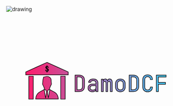 ![drawing](https://github.com/lorenzovecchietti/DamoDCF/assets/58366962/13398300-9d13-4a67-a96a-524ba442d96f)
<?xml version="1.0" encoding="UTF-8" standalone="no"?>
<!-- Created with Inkscape (http://www.inkscape.org/) -->

<svg
   width="420mm"
   height="297mm"
   viewBox="0 0 420 297"
   version="1.1"
   id="svg1"
   xml:space="preserve"
   inkscape:version="1.3.2 (091e20ef0f, 2023-11-25, custom)"
   sodipodi:docname="drawing.svg"
   xmlns:inkscape="http://www.inkscape.org/namespaces/inkscape"
   xmlns:sodipodi="http://sodipodi.sourceforge.net/DTD/sodipodi-0.dtd"
   xmlns:xlink="http://www.w3.org/1999/xlink"
   xmlns="http://www.w3.org/2000/svg"
   xmlns:svg="http://www.w3.org/2000/svg"><sodipodi:namedview
     id="namedview1"
     pagecolor="#505050"
     bordercolor="#eeeeee"
     borderopacity="1"
     inkscape:showpageshadow="0"
     inkscape:pageopacity="0"
     inkscape:pagecheckerboard="0"
     inkscape:deskcolor="#505050"
     inkscape:document-units="mm"
     inkscape:clip-to-page="false"
     inkscape:zoom="1.5453628"
     inkscape:cx="263.69213"
     inkscape:cy="577.21075"
     inkscape:window-width="1896"
     inkscape:window-height="1006"
     inkscape:window-x="0"
     inkscape:window-y="0"
     inkscape:window-maximized="1"
     inkscape:current-layer="layer1" /><defs
     id="defs1"><linearGradient
       id="swatch20"><stop
         style="stop-color:#ff1b6b;stop-opacity:1;"
         offset="0"
         id="stop20" /><stop
         style="stop-color:#45caff;stop-opacity:1;"
         offset="1"
         id="stop23" /></linearGradient><linearGradient
       inkscape:collect="always"
       xlink:href="#swatch20"
       id="linearGradient28"
       gradientUnits="userSpaceOnUse"
       x1="43.378296"
       y1="142.68484"
       x2="360.34177"
       y2="142.68484" /></defs><g
     inkscape:label="Layer 1"
     inkscape:groupmode="layer"
     id="layer1"><path
       id="path1-5"
       style="fill:url(#linearGradient28);fill-opacity:1;fill-rule:evenodd;stroke:#030303;stroke-width:1.206;stroke-dasharray:none;stroke-opacity:1"
       class="st0"
       d="m 91.742721,101.37779 -23.88123,10.70736 -23.880196,10.70735 v 6.51175 h 95.522335 v -6.51175 l -23.8802,-10.70735 z m -0.144178,7.07347 h 0.372587 v 1.64228 c 1.07244,0 1.913246,0.47963 2.522844,1.43919 0.203199,0.31609 0.40082,0.802 0.592728,1.45676 l -0.203088,0.0677 c -0.214488,-0.6096 -0.592433,-1.14059 -1.134298,-1.59215 -0.541863,-0.46284 -1.134721,-0.73909 -1.778186,-0.82941 v 4.31809 c 1.038573,0.48542 1.834298,0.96505 2.387452,1.43919 0.66604,0.57571 0.999422,1.17383 0.999422,1.79472 0,0.95955 -0.321853,1.75003 -0.965316,2.37091 -0.587018,0.57573 -1.394274,0.94267 -2.421558,1.10071 v 1.62522 h -0.372587 v -1.62522 c -1.253059,0 -2.207087,-0.56455 -2.861841,-1.69344 -0.214486,-0.37253 -0.417354,-0.94284 -0.609265,-1.71049 l 0.236678,-0.0677 c 0.282222,0.79022 0.68899,1.45646 1.219564,1.99833 0.609598,0.62088 1.281091,0.9312 2.014864,0.9312 l 0.02866,-5.12634 c -1.151461,-0.64346 -1.682004,-1.02024 -1.91907,-1.21215 -0.473325,-0.40232 -0.819019,-0.89038 -0.961569,-1.4249 -0.06144,-0.23038 -0.07423,-0.55044 -0.07423,-0.80544 0,-0.8015 0.138015,-1.22419 0.758902,-1.70961 0.620885,-0.49671 1.343225,-0.74517 2.167309,-0.74517 z m 0,2.18436 c -0.507996,0 -0.942553,0.16355 -1.303796,0.49093 -0.361243,0.32738 -0.542086,0.75092 -0.542086,1.27021 0,0.54186 0.192373,1.00472 0.576192,1.38854 0.237066,0.23707 0.660094,0.52485 1.26969,0.86352 z m 0.414837,5.53214 -0.04225,4.94939 c 0.564443,0 1.05561,-0.22015 1.473295,-0.66042 0.417688,-0.44027 0.879895,-0.96301 0.879895,-1.55003 0,-0.57573 -0.259912,-1.3306 -0.700177,-1.78215 -0.327377,-0.33867 -0.978587,-0.64071 -1.610763,-0.95679 z m 226.22198,13.28222 c -3.38667,0 -6.06212,0.94826 -8.02639,2.84479 -1.96426,1.89653 -2.94659,4.50436 -2.94659,7.82329 v 16.76384 c 0,3.31893 0.98233,5.92676 2.94659,7.82329 1.96427,1.89653 4.63972,2.84479 8.02639,2.84479 3.31893,0 5.96031,-0.94826 7.92458,-2.84479 1.96426,-1.9304 2.94659,-4.53823 2.94659,-7.82329 h -4.57233 c 0,2.09973 -0.55879,3.72524 -1.67639,4.8767 -1.08373,1.1176 -2.62432,1.67639 -4.62245,1.67639 -1.99814,0 -3.57332,-0.55879 -4.72478,-1.67639 -1.1176,-1.15146 -1.67638,-2.77697 -1.67638,-4.8767 v -16.76384 c 0,-2.09973 0.55878,-3.70846 1.67638,-4.82606 1.15146,-1.15147 2.72664,-1.72703 4.72478,-1.72703 1.99813,0 3.53872,0.57556 4.62245,1.72703 1.1176,1.1176 1.67639,2.72633 1.67639,4.82606 h 4.57233 c 0,-3.28506 -0.98233,-5.87612 -2.94659,-7.77265 -1.96427,-1.9304 -4.60565,-2.89543 -7.92458,-2.89543 z m -163.37298,0.50798 V 167.042 h 9.60097 c 2.40453,0 4.47035,-0.45709 6.19755,-1.37149 1.76107,-0.9144 3.11609,-2.20128 4.06435,-3.86075 0.98213,-1.69333 1.4733,-3.67476 1.4733,-5.94382 v -14.78256 c 0,-2.26907 -0.49117,-4.23372 -1.4733,-5.89318 -0.94826,-1.65947 -2.30328,-2.94635 -4.06435,-3.86075 -1.7272,-0.9144 -3.79302,-1.37149 -6.19755,-1.37149 z m 121.92021,0 V 167.042 h 9.60096 c 2.40453,0 4.47036,-0.45709 6.19756,-1.37149 1.76106,-0.9144 3.11608,-2.20128 4.06435,-3.86075 0.98213,-1.69333 1.47278,-3.67476 1.47278,-5.94382 v -14.78256 c 0,-2.26907 -0.49065,-4.23372 -1.47278,-5.89318 -0.94827,-1.65947 -2.30329,-2.94635 -4.06435,-3.86075 -1.7272,-0.9144 -3.79303,-1.37149 -6.19756,-1.37149 z m 61.11203,0 V 167.042 h 4.57233 v -16.45946 h 15.95097 v -4.16512 H 342.36515 V 134.1236 h 17.37362 v -4.16564 z m -287.124076,2.44119 v 51.6506 H 60.8552 v -51.6506 z m 71.860216,0 v 51.6506 h 10.08362 v -51.6506 z m -31.670421,0.60565 c -1.122702,0.009 -1.780031,0.16921 -3.138826,0.63821 -1.239216,0.4277 -2.434605,0.67383 -2.969845,0.61133 -0.841836,-0.0983 -0.906775,-0.0484 -1.069702,0.8201 -0.09537,0.50837 -0.186865,1.28765 -0.203605,1.7322 -0.01674,0.44455 -0.160826,1.04685 -0.319877,1.3379 -0.578708,1.05895 -0.952501,3.2338 -1.012341,5.88801 -0.03365,1.49236 -0.139922,2.79251 -0.236162,2.88871 -0.09625,0.0962 -0.175183,1.05156 -0.175183,2.12339 0,2.17379 0.51547,3.76086 1.286743,3.96255 0.363428,0.095 0.545017,0.46219 0.66611,1.34565 0.09159,0.66823 0.582811,1.97171 1.091406,2.89698 0.739426,1.34523 0.924491,1.97319 0.924491,3.13263 0,1.34981 0.05941,1.48657 0.859896,1.98437 0.472942,0.29411 1.362144,0.67355 1.976107,0.84285 0.957517,0.26402 1.095693,0.38994 0.971517,0.8847 -0.08602,0.34274 0.128965,1.11659 0.529683,1.90737 l 0.674378,1.33067 -0.993738,7.02283 c -0.546585,3.86256 -1.05482,7.08392 -1.12913,7.15822 -0.133149,0.13315 -0.304359,-0.86028 -2.23914,-12.9682 l -0.976685,-6.11177 -2.284098,1.31568 c -1.256081,0.72357 -4.009992,2.2164 -6.12004,3.31763 -3.125418,1.63112 -4.159581,2.32385 -5.579504,3.73775 -2.656131,2.64486 -4.504475,6.83812 -5.109766,11.59154 l -0.176733,1.38906 h 25.536426 25.536429 l -0.14935,-1.25677 c -0.56128,-4.72781 -2.46552,-9.10023 -5.10563,-11.72383 -1.4475,-1.43844 -2.44909,-2.10076 -5.84771,-3.86695 -2.25555,-1.17215 -5.01876,-2.67419 -6.14019,-3.33778 -1.71764,-1.01638 -2.058134,-1.13667 -2.16059,-0.76326 -0.06689,0.24379 -0.753893,4.52128 -1.527039,9.50537 -0.773146,4.98407 -1.467755,9.06128 -1.543575,9.06042 -0.07582,-8.6e-4 -0.583062,-3.14444 -1.127063,-6.98562 l -0.989087,-6.98407 0.665076,-1.50326 c 0.365672,-0.82685 0.632162,-1.68143 0.592212,-1.8986 -0.04554,-0.24753 0.28669,-0.5197 0.890901,-0.73018 0.530084,-0.18465 1.361142,-0.5677 1.846399,-0.85111 0.815808,-0.47645 0.875474,-0.60286 0.797884,-1.67742 -0.06803,-0.94224 0.124483,-1.56654 1.015442,-3.29954 0.604389,-1.1756 1.163352,-2.61894 1.242302,-3.20756 0.101426,-0.75619 0.309728,-1.14329 0.710548,-1.3193 0.312,-0.137 0.70946,-0.6658 0.88315,-1.17512 0.339,-0.99408 0.46194,-4.55791 0.16743,-4.85242 -0.098,-0.098 -0.19684,-1.27902 -0.22014,-2.62413 -0.0487,-2.81537 -0.49433,-5.72306 -1.03766,-6.77374 -0.550683,-1.0649 -2.544908,-2.80941 -4.162536,-3.64112 -1.149488,-0.59102 -1.857495,-0.74753 -3.798218,-0.83923 -0.520868,-0.0246 -0.947132,-0.0382 -1.321367,-0.0351 z m 68.473861,1.01699 h 5.02915 c 2.23519,0 3.97969,0.62693 5.23275,1.87999 1.28693,1.25307 1.93012,2.98027 1.93012,5.1816 v 14.78256 c 0,2.2352 -0.64319,3.97917 -1.93012,5.23224 -1.25306,1.25306 -2.99756,1.87999 -5.23275,1.87999 h -5.02915 z m 121.9202,0 h 5.02915 c 2.2352,0 3.97918,0.62693 5.23224,1.87999 1.28693,1.25307 1.93063,2.98027 1.93063,5.1816 v 14.78256 c 0,2.2352 -0.6437,3.97917 -1.93063,5.23224 -1.25306,1.25306 -2.99704,1.87999 -5.23224,1.87999 h -5.02915 v -14.47819 z m -85.39478,4.57233 c -3.11574,0 -5.62188,0.7281 -7.51841,2.18437 -1.86266,1.4224 -2.87854,3.23399 -3.04788,5.43532 h 4.57182 c 0.0677,-1.15146 0.64329,-2.04887 1.72703,-2.69234 1.08373,-0.64346 2.50637,-0.96531 4.26744,-0.96531 3.96239,0 5.9433,1.81211 5.9433,5.43584 v 2.18436 h -8.63565 c -1.79493,0 -3.38688,0.3727 -4.77542,1.11776 -1.38853,0.7112 -2.47203,1.71031 -3.25096,2.99724 -0.77893,1.28693 -1.1684,2.79397 -1.1684,4.52117 0,2.60773 0.84656,4.7244 2.53989,6.35 1.69333,1.59173 3.97932,2.38745 6.85798,2.38745 2.40453,0 4.33511,-0.49116 5.79138,-1.4733 0.39758,-0.27738 2.30047,-1.68647 2.57329,-3.42568 h 0.1018 l 0.0173,4.391 h 4.52117 v -19.20245 c 0,-2.91253 -0.9147,-5.18173 -2.7435,-6.80733 -1.79493,-1.6256 -4.38547,-2.4381 -7.77213,-2.4381 z m 26.97458,0 c -1.28694,0 -2.35366,0.38948 -3.20033,1.16841 -0.81279,0.77893 -1.30396,1.79481 -1.47329,3.04787 h -0.10129 v -3.7083 h -3.96255 v 27.9399 h 4.26744 l 0.10709,-19.21834 c 0.006,-1.11757 0.27049,-1.99823 0.81236,-2.64169 0.54186,-0.64347 1.28725,-0.9648 2.23552,-0.9648 0.9144,0 1.6425,0.33862 2.18436,1.01596 0.54187,0.64346 0.81287,1.5241 0.81287,2.64169 l -0.10709,19.16718 h 3.75895 l 0.043,-19.2866 c 0.002,-1.11759 0.271,-1.99823 0.81287,-2.64169 0.54186,-0.64347 1.26996,-0.9648 2.18436,-0.9648 0.94827,0 1.69366,0.33862 2.23552,1.01596 0.54187,0.64346 0.81236,1.5241 0.81236,2.64169 l -0.043,19.23544 h 4.26744 v -21.23436 c 0,-2.1336 -0.54201,-3.8608 -1.62574,-5.1816 -1.04987,-1.35466 -2.472,-2.03192 -4.26693,-2.03192 -1.28693,0 -2.35365,0.35541 -3.20032,1.06661 -0.8128,0.7112 -1.33803,1.67623 -1.5751,2.89543 h -0.0506 c -0.37253,-1.2192 -0.98216,-2.18423 -1.82883,-2.89543 -0.84666,-0.7112 -1.87984,-1.06661 -3.09903,-1.06661 z m 33.93436,0.10129 c -3.38666,0 -6.06212,0.98233 -8.02638,2.94659 -1.96427,1.9304 -2.94608,4.67348 -2.94608,8.22947 v 6.40116 c 0,3.52213 0.98181,6.26521 2.94608,8.22947 1.99813,1.96427 4.67358,2.94608 8.02638,2.94608 3.3528,0 6.01147,-0.98181 7.97574,-2.94608 1.99813,-1.96426 2.99723,-4.70734 2.99723,-8.22947 v -6.40116 c 0,-3.55599 -0.98181,-6.29907 -2.94607,-8.22947 -1.96427,-1.96426 -4.64024,-2.94659 -8.0269,-2.94659 z m 0,4.06435 c 1.99813,0 3.55602,0.55879 4.67362,1.67639 1.15146,1.11759 1.72754,2.75988 1.72754,4.92734 v 7.41712 c 0,2.16747 -0.57608,3.80975 -1.72754,4.92735 -1.1176,1.1176 -2.67549,1.67638 -4.67362,1.67638 -1.96427,0 -3.52164,-0.55878 -4.6731,-1.67638 -1.15147,-1.1176 -1.72754,-2.75988 -1.72754,-4.92735 v -7.41712 c 0,-2.16746 0.57607,-3.80975 1.72754,-4.92734 1.15146,-1.1176 2.70883,-1.67639 4.6731,-1.67639 z m -63.09331,10.97246 h 8.12767 v 3.9119 c 0,1.86267 -0.65996,3.33564 -1.98076,4.41937 -1.32079,1.08374 -3.09884,1.62574 -5.33404,1.62574 -1.8288,0 -3.26821,-0.44031 -4.31808,-1.32085 -1.016,-0.9144 -1.52394,-2.15043 -1.52394,-3.7083 0,-1.49013 0.4571,-2.67532 1.37149,-3.55585 0.94827,-0.9144 2.16753,-1.37201 3.65766,-1.37201 z"
       sodipodi:nodetypes="ccccccccccccccccccsccccccccccccssccccsssccccssccssssssccccscssssccccsccsccssccscccsccssccscccccccccccccccccccccccssssssssssssssscccscccsscccccsssssssccssssssssscsssscccsscscccscsscscccscccssscscsscscccccscsscccccccssscsccssscsccscscccsssccccscsscssccscssssssscssscscscss" /></g><style
     type="text/css"
     id="style1">
	.st0{fill-rule:evenodd;clip-rule:evenodd;}
</style></svg>
